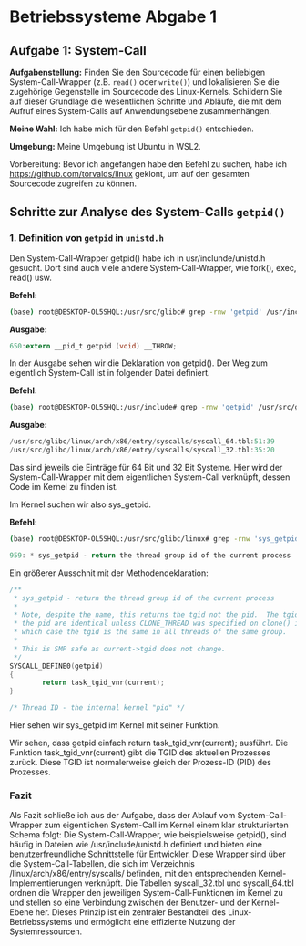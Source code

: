 # Betriebssysteme Abgabe 1

## Aufgabe 1: System-Call 

**Aufgabenstellung:**
Finden Sie den Sourcecode für einen beliebigen System-Call-Wrapper (z.B. `read()` oder `write()`) und lokalisieren Sie die zugehörige Gegenstelle im Sourcecode des Linux-Kernels. Schildern Sie auf dieser Grundlage die wesentlichen Schritte und Abläufe, die mit dem Aufruf eines System-Calls auf Anwendungsebene zusammenhängen.

**Meine Wahl:**
Ich habe mich für den Befehl `getpid()` entschieden. 

**Umgebung:**
Meine Umgebung ist Ubuntu in WSL2.

Vorbereitung:
Bevor ich angefangen habe den Befehl zu suchen, habe ich https://github.com/torvalds/linux geklont, um auf den gesamten Sourcecode zugreifen zu können.

## Schritte zur Analyse des System-Calls `getpid()`

### 1. Definition von `getpid` in `unistd.h`

Den System-Call-Wrapper getpid() habe ich in usr/inclunde/unistd.h gesucht. Dort sind auch viele andere System-Call-Wrapper, wie fork(), exec, read() usw.

**Befehl:**
```bash
(base) root@DESKTOP-OL5SHQL:/usr/src/glibc# grep -rnw 'getpid' /usr/include/unistd.h
```
**Ausgabe:**
```c
650:extern __pid_t getpid (void) __THROW;
```

In der Ausgabe sehen wir die Deklaration von getpid(). Der Weg zum eigentlich System-Call ist in folgender Datei definiert.

**Befehl:**
```bash
(base) root@DESKTOP-OL5SHQL:/usr/include# grep -rnw 'getpid' /usr/src/glibc/linux/arch/x86/entry/syscalls/
```

**Ausgabe:**
```c
/usr/src/glibc/linux/arch/x86/entry/syscalls/syscall_64.tbl:51:39       common  getpid                  sys_getpid
/usr/src/glibc/linux/arch/x86/entry/syscalls/syscall_32.tbl:35:20       i386    getpid                  sys_getpid
```
Das sind jeweils die Einträge für 64 Bit und 32 Bit Systeme. Hier wird der System-Call-Wrapper mit dem eigentlichen System-Call verknüpft, dessen Code im Kernel zu finden ist.

Im Kernel suchen wir also sys_getpid.

**Befehl:**
```bash
(base) root@DESKTOP-OL5SHQL:/usr/src/glibc/linux# grep -rnw 'sys_getpid' kernel/sys.c
```

```c
959: * sys_getpid - return the thread group id of the current process
```

Ein größerer Ausschnit mit der Methodendeklaration:

```c
/**
 * sys_getpid - return the thread group id of the current process
 *
 * Note, despite the name, this returns the tgid not the pid.  The tgid and
 * the pid are identical unless CLONE_THREAD was specified on clone() in
 * which case the tgid is the same in all threads of the same group.
 *
 * This is SMP safe as current->tgid does not change.
 */
SYSCALL_DEFINE0(getpid)
{
        return task_tgid_vnr(current);
}

/* Thread ID - the internal kernel "pid" */
```

Hier sehen wir sys_getpid im Kernel mit seiner Funktion.

Wir sehen, dass getpid einfach return task_tgid_vnr(current); ausführt. Die Funktion task_tgid_vnr(current) gibt die TGID des aktuellen Prozesses zurück. Diese TGID ist normalerweise gleich der Prozess-ID (PID) des Prozesses.


### Fazit

Als Fazit schließe ich aus der Aufgabe, dass der Ablauf vom System-Call-Wrapper zum eigentlichen System-Call im Kernel einem klar strukturierten Schema folgt: 
Die System-Call-Wrapper, wie beispielsweise getpid(), sind häufig in Dateien wie /usr/include/unistd.h definiert und bieten eine benutzerfreundliche Schnittstelle für Entwickler.
 Diese Wrapper sind über die System-Call-Tabellen, die sich im Verzeichnis /linux/arch/x86/entry/syscalls/ befinden, mit den entsprechenden Kernel-Implementierungen verknüpft.
 Die Tabellen syscall_32.tbl und syscall_64.tbl ordnen die Wrapper den jeweiligen System-Call-Funktionen im Kernel zu und stellen so eine Verbindung zwischen der Benutzer- und der Kernel-Ebene her.
 Dieses Prinzip ist ein zentraler Bestandteil des Linux-Betriebssystems und ermöglicht eine effiziente Nutzung der Systemressourcen.

